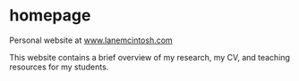 homepage
========

Personal website at www.lanemcintosh.com

This website contains a brief overview of my research, my CV, and teaching resources for my students.
